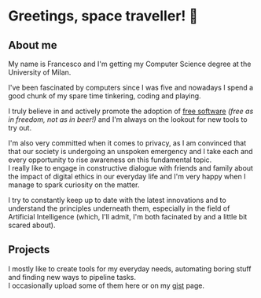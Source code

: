 # Greetings, space traveller! 🖖

## About me
My name is Francesco and I'm getting my Computer Science degree at the University of Milan.

I've been fascinated by computers since I was five and nowadays I spend a good chunk of my spare time tinkering, coding and playing.

I truly believe in and actively promote the adoption of [free software](https://www.gnu.org/philosophy/free-sw.html) *(free as in freedom, not as in beer!)* and I'm always on the lookout for new tools to try out.

I'm also very committed when it comes to privacy, as I am convinced that that our society is undergoing an unspoken emergency and I take each and every opportunity to rise awareness on this fundamental topic. <br>
I really like to engage in constructive dialogue with friends and family about the impact of digital ethics in our everyday life and I'm very happy when I manage to spark curiosity on the matter.

I try to constantly keep up to date with the latest innovations and to understand the principles underneath them, especially in the field of Artificial Intelligence (which, I'll admit, I'm both facinated by and a little bit scared about).

## Projects
I mostly like to create tools for my everyday needs, automating boring stuff and finding new ways to pipeline tasks. <br>
I occasionally upload some of them here or on my [gist](https://gist.github.com/frnprt) page.
